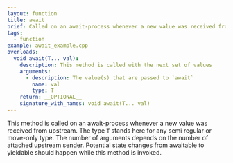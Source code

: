 ```yaml
---
layout: function
title: await
brief: Called on an await-process whenever a new value was received from upstream.
tags:
  - function
example: await_example.cpp
overloads:
  void await(T... val):
    description: This method is called with the next set of values
    arguments:
      - description: The value(s) that are passed to `await`
        name: val
        type: T
    return: __OPTIONAL__
    signature_with_names: void await(T... val)
---
```

This method is called on an await-process whenever a new value was received from upstream. The type `T` stands here for any semi regular or move-only type. The number of arguments depends on the number of attached upstream sender. Potential state changes from awaitable to yieldable should happen while this method is invoked.
